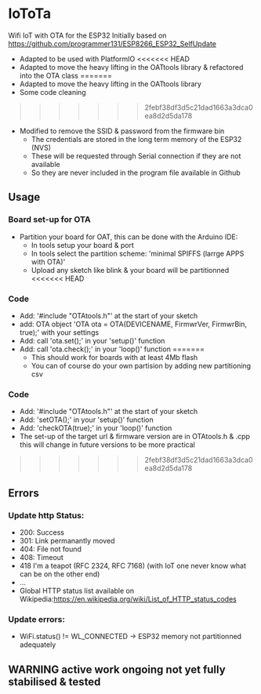 # IoToTa
Wifi IoT with OTA for the ESP32
Initially based on https://github.com/programmer131/ESP8266_ESP32_SelfUpdate
- Adapted to be used with PlatformIO
<<<<<<< HEAD
- Adapted to move the heavy lifting in the OATtools library & refactored into the OTA class
=======
- Adapted to move the heavy lifting in the OATtools library
- Some code cleaning
>>>>>>> 2febf38df3d5c21dad1663a3dca0ea8d2d5da178
- Modified to remove the SSID & password from the firmware bin 
  - The credentials are stored in the long term memory of the ESP32 (NVS)
  - These will be requested through Serial connection if they are not available 
  - So they are never included in the program file available in Github 

## Usage
### Board set-up for OTA
- Partition your board for OAT, this can be done with the Arduino IDE:
  - In tools setup your board & port
  - In tools select the partition scheme: 'minimal SPIFFS (larrge APPS with OTA)'  
  - Upload any sketch like blink & your board will be partitionned
<<<<<<< HEAD

### Code
- Add: '#include "OTAtools.h"' at the start of your sketch
- add: OTA object 'OTA ota = OTA(DEVICENAME, FirmwrVer, FirmwrBin, true);' with your settings
- Add: call 'ota.set();' in your 'setup()' function
- Add: call 'ota.check();' in your 'loop()' function
=======
  - This should work for boards with at least 4Mb flash
  - You can of course do your own partision by adding new partitioning csv
### Code
- Add: '#include "OTAtools.h"' at the start of your sketch
- Add: 'setOTA();' in your 'setup()' function
- Add: 'checkOTA(true);' in your 'loop()' function
- The set-up of the target url & firmware version are in OTAtools.h & .cpp this will change in future versions to be more practical
>>>>>>> 2febf38df3d5c21dad1663a3dca0ea8d2d5da178

## Errors
### Update http Status:
- 200: Success
- 301: Link permanantly moved
- 404: File not found
- 408: Timeout
- 418 I'm a teapot (RFC 2324, RFC 7168) (with IoT one never know what can be on the other end)
- ...
- Global HTTP status list available on Wikipedia:https://en.wikipedia.org/wiki/List_of_HTTP_status_codes


### Update errors:
- WiFi.status() != WL_CONNECTED -> ESP32 memory not partitionned adequately

## WARNING active work ongoing not yet fully stabilised & tested

